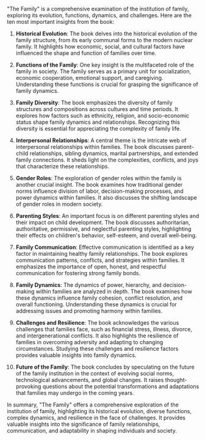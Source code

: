 "The Family" is a comprehensive examination of the institution of family, exploring its evolution, functions, dynamics, and challenges. Here are the ten most important insights from the book:

1. **Historical Evolution**: The book delves into the historical evolution of the family structure, from its early communal forms to the modern nuclear family. It highlights how economic, social, and cultural factors have influenced the shape and function of families over time.

2. **Functions of the Family**: One key insight is the multifaceted role of the family in society. The family serves as a primary unit for socialization, economic cooperation, emotional support, and caregiving. Understanding these functions is crucial for grasping the significance of family dynamics.

3. **Family Diversity**: The book emphasizes the diversity of family structures and compositions across cultures and time periods. It explores how factors such as ethnicity, religion, and socio-economic status shape family dynamics and relationships. Recognizing this diversity is essential for appreciating the complexity of family life.

4. **Interpersonal Relationships**: A central theme is the intricate web of interpersonal relationships within families. The book discusses parent-child relationships, sibling dynamics, marital partnerships, and extended family connections. It sheds light on the complexities, conflicts, and joys that characterize these relationships.

5. **Gender Roles**: The exploration of gender roles within the family is another crucial insight. The book examines how traditional gender norms influence division of labor, decision-making processes, and power dynamics within families. It also discusses the shifting landscape of gender roles in modern society.

6. **Parenting Styles**: An important focus is on different parenting styles and their impact on child development. The book discusses authoritarian, authoritative, permissive, and neglectful parenting styles, highlighting their effects on children's behavior, self-esteem, and overall well-being.

7. **Family Communication**: Effective communication is identified as a key factor in maintaining healthy family relationships. The book explores communication patterns, conflicts, and strategies within families. It emphasizes the importance of open, honest, and respectful communication for fostering strong family bonds.

8. **Family Dynamics**: The dynamics of power, hierarchy, and decision-making within families are analyzed in depth. The book examines how these dynamics influence family cohesion, conflict resolution, and overall functioning. Understanding these dynamics is crucial for addressing issues and promoting harmony within families.

9. **Challenges and Resilience**: The book acknowledges the various challenges that families face, such as financial stress, illness, divorce, and intergenerational conflicts. It also highlights the resilience of families in overcoming adversity and adapting to changing circumstances. Studying these challenges and resilience factors provides valuable insights into family dynamics.

10. **Future of the Family**: The book concludes by speculating on the future of the family institution in the context of evolving social norms, technological advancements, and global changes. It raises thought-provoking questions about the potential transformations and adaptations that families may undergo in the coming years.

In summary, "The Family" offers a comprehensive exploration of the institution of family, highlighting its historical evolution, diverse functions, complex dynamics, and resilience in the face of challenges. It provides valuable insights into the significance of family relationships, communication, and adaptability in shaping individuals and society.